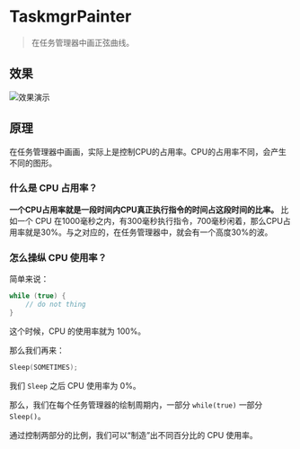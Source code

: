 # TaskmgrPainter

> 在任务管理器中画正弦曲线。

## 效果

![效果演示](./img/CPUWaveDemo.gif)

## 原理

在任务管理器中画画，实际上是控制CPU的占用率。CPU的占用率不同，会产生不同的图形。

### 什么是 CPU 占用率？

**一个CPU占用率就是一段时间内CPU真正执行指令的时间占这段时间的比率。** 比如一个 CPU 在1000毫秒之内，有300毫秒执行指令，700毫秒闲着，那么CPU占用率就是30%。与之对应的，在任务管理器中，就会有一个高度30%的波。

### 怎么操纵 CPU 使用率？

简单来说：

```c++
while (true) {
    // do not thing
}
```

这个时候，CPU 的使用率就为 100%。

那么我们再来：

```c++
Sleep(SOMETIMES);
```

我们 `Sleep` 之后 CPU 使用率为 0%。

那么，我们在每个任务管理器的绘制周期内，一部分 `while(true)` 一部分 `Sleep()`。

通过控制两部分的比例，我们可以“制造”出不同百分比的 CPU 使用率。

